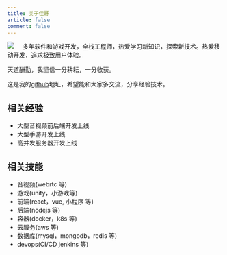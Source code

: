 ```yaml
---
title: 关于佳哥
article: false
comment: false
---
```


<img style="float:left;margin-right: 20px" src="/images/icons/icon_96.png">

多年软件和游戏开发，全栈工程师，热爱学习新知识，探索新技术。热爱移动开发，追求极致用户体验。

天道酬勤，我坚信一分耕耘，一分收获。

这是我的[github](https://github.com/rogerlaw666)地址，希望能和大家多交流，分享经验技术。

## 相关经验

- 大型音视频前后端开发上线
- 大型手游开发上线
- 高并发服务器开发上线

## 相关技能

- 音视频(webrtc 等)
- 游戏(unity，小游戏等)
- 前端(react，vue, 小程序 等)
- 后端(nodejs 等)
- 容器(docker，k8s 等)
- 云服务(aws 等)
- 数据库(mysql，mongodb，redis 等)
- devops(CI/CD jenkins 等)
